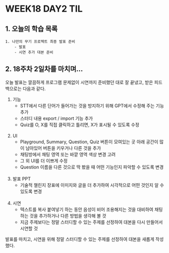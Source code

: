 # WEEK18 DAY2 TIL

## 1. 오늘의 학습 목록
```
1. 나만의 무기 프로젝트 최종 발표 준비
    - 발표
    - 시연 추가 대본 준비
```

## 2. 18주차 2일차를 마치며...
오늘 발표는 깔끔하게 프로그램 문제없이 시연까지 준비했던 대로 잘 끝냈고, 받은 피드백으로는 다음과 같다.

1. 기능
    - STT에서 다른 단어가 들어가는 것을 방지하기 위해 GPT에서 수정해 주는 기능 추가
    - 스터디 내용 export / import 기능 추가
    - Quiz를 O, X를 직접 클릭하고 틀리면, X가 표시될 수 있도록 수정<br><br>
2. UI
    - Playground, Summary, Question, Quiz 버튼이 모여있는 곳 아래 공간이 많이 남아있어 버튼을 키우거나 다른 것을 추가
    - 채팅방에서 채팅 영역 또는 바깥 영역 색상 변경 고려
    - 그 외 UI를 더 이쁘게 수정
    - Question 이름을 다른 것으로 딱 봤을 때 어떤 기능인지 파악할 수 있도록 변경<br><br>
3. 발표 PPT
    - 기술적 챌린지 장표에 이미지와 글을 더 추가하여 시각적으로 어떤 것인지 알 수 있도록 변경<br><br>
4. 시연
    - 텍스트를 복사 붙여넣기 하는 동안 음성이 비어 조용해지는 것을 대비하여 채팅하는 것을 추가하거나 다른 방법을 생각해 볼 것
    - 지금 주제보다는 정말 스터디할 수 있는 주제를 선정하여 대본을 다시 만들어서 시연할 것

발표를 마치고, 시연을 위해 정말 스터디할 수 있는 주제를 선정하여 대본을 새롭게 작성했다.